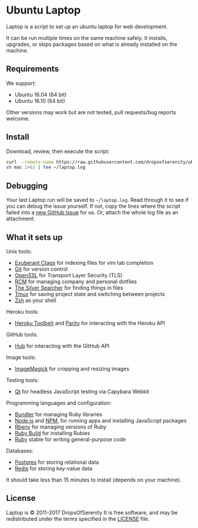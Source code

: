 Ubuntu Laptop
======

Laptop is a script to set up an ubuntu laptop for web development.

It can be run multiple times on the same machine safely.
It installs, upgrades, or skips packages
based on what is already installed on the machine.

Requirements
------------

We support:

* Ubuntu 16.04 (64 bit)
* Ubuntu 16.10 (64 bit)

Other versions may work but are not tested, pull requests/bug reports welcome.

Install
-------

Download, review, then execute the script:

```sh
curl --remote-name https://raw.githubusercontent.com/dropsofserenity/ubuntu-laptop/master/ubuntu
sh mac 2>&1 | tee ~/laptop.log
```
Debugging
---------

Your last Laptop run will be saved to `~/laptop.log`.
Read through it to see if you can debug the issue yourself.
If not, copy the lines where the script failed into a
[new GitHub Issue](https://github.com/dropsofserenity/ubuntu-laptop/issues/new) for us.
Or, attach the whole log file as an attachment.

What it sets up
---------------

Unix tools:

* [Exuberant Ctags] for indexing files for vim tab completion
* [Git] for version control
* [OpenSSL] for Transport Layer Security (TLS)
* [RCM] for managing company and personal dotfiles
* [The Silver Searcher] for finding things in files
* [Tmux] for saving project state and switching between projects
* [Zsh] as your shell

[Exuberant Ctags]: http://ctags.sourceforge.net/
[Git]: https://git-scm.com/
[OpenSSL]: https://www.openssl.org/
[RCM]: https://github.com/thoughtbot/rcm
[The Silver Searcher]: https://github.com/ggreer/the_silver_searcher
[Tmux]: http://tmux.github.io/
[Zsh]: http://www.zsh.org/

Heroku tools:

* [Heroku Toolbelt] and [Parity] for interacting with the Heroku API

[Heroku Toolbelt]: https://toolbelt.heroku.com/
[Parity]: https://github.com/thoughtbot/parity

GitHub tools:

* [Hub] for interacting with the GitHub API

[Hub]: http://hub.github.com/

Image tools:

* [ImageMagick] for cropping and resizing images

Testing tools:

* [Qt] for headless JavaScript testing via Capybara Webkit

[Qt]: http://qt-project.org/

Programming languages and configuration:

* [Bundler] for managing Ruby libraries
* [Node.js] and [NPM], for running apps and installing JavaScript packages
* [Rbenv] for managing versions of Ruby
* [Ruby Build] for installing Rubies
* [Ruby] stable for writing general-purpose code

[Bundler]: http://bundler.io/
[ImageMagick]: http://www.imagemagick.org/
[Node.js]: http://nodejs.org/
[NPM]: https://www.npmjs.org/
[Rbenv]: https://github.com/sstephenson/rbenv
[Ruby Build]: https://github.com/sstephenson/ruby-build
[Ruby]: https://www.ruby-lang.org/en/

Databases:

* [Postgres] for storing relational data
* [Redis] for storing key-value data

[Postgres]: http://www.postgresql.org/
[Redis]: http://redis.io/

It should take less than 15 minutes to install (depends on your machine).

License
-------

Laptop is © 2011-2017 DropsOfSerenity
It is free software,
and may be redistributed under the terms specified in the [LICENSE] file.

[LICENSE]: LICENSE
